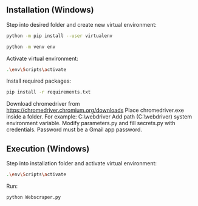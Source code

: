 ## Installation (Windows)

Step into desired folder and create new virtual environment:
```bash
python -m pip install --user virtualenv
```
```bash
python -m venv env
```
Activate virtual environment:
```bash
.\env\Scripts\activate
```
Install required packages:
```bash
pip install -r requirements.txt
```
Download chromedriver from https://chromedriver.chromium.org/downloads
Place chromedriver.exe inside a folder. For example: C:\webdriver
Add path (C:\webdriver) system environment variable. 
Modify parameters.py and fill secrets.py with credentials. Password must be a Gmail app password.

## Execution (Windows)
Step into installation folder and activate virtual environment:
```bash
.\env\Scripts\activate
```
Run:
```bash
python Webscraper.py
```